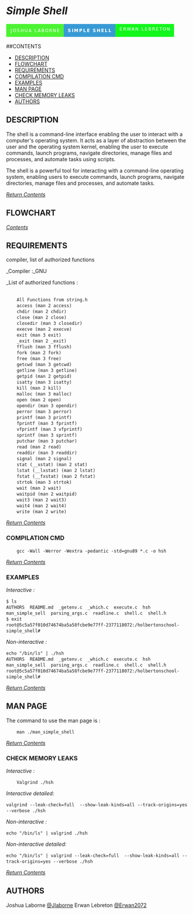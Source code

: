 # ***Simple Shell***

<img src ="https://github.com/Erwan2072/holbertonschool-simple_shell/blob/main/img/joshua-laborne-simple-shell-erwan-lebreton.png">

##CONTENTS
- [DESCRIPTION](#description)
- [FLOWCHART](#flowchart)
- [REQUIREMENTS](#requirements)
- [COMPILATION CMD](#compilation-cmd)
- [EXAMPLES](#examples)
- [MAN PAGE](#man-page)
- [CHECK MEMORY LEAKS](#check-memory-leaks)
- [AUTHORS](#authors)

##  DESCRIPTION

The shell is a command-line interface enabling the user to interact with a computer's operating system. It acts as a layer of abstraction between the user and the operating system kernel, enabling the user to execute commands, launch programs, navigate directories, manage files and processes, and automate tasks using scripts.

The shell is a powerful tool for interacting with a command-line operating system, enabling users to execute commands, launch programs, navigate directories, manage files and processes, and automate tasks.

[*Return Contents*](#contents)

##  FLOWCHART

[*Contents*](#contents)

##  REQUIREMENTS

compiler, list of authorized functions

_Compiler :_GNU

_List of authorized functions :

```

  	All Functions from string.h
	access (man 2 access)
	chdir (man 2 chdir)
	close (man 2 close)
	closedir (man 3 closedir)
	execve (man 2 execve)
	exit (man 3 exit)
	_exit (man 2 _exit)
	fflush (man 3 fflush)
	fork (man 2 fork)
	free (man 3 free)
	getcwd (man 3 getcwd)
	getline (man 3 getline)
	getpid (man 2 getpid)
	isatty (man 3 isatty)
	kill (man 2 kill)
	malloc (man 3 malloc)
	open (man 2 open)
	opendir (man 3 opendir)
	perror (man 3 perror)
	printf (man 3 printf)
	fprintf (man 3 fprintf)
	vfprintf (man 3 vfprintf)
	sprintf (man 3 sprintf)
	putchar (man 3 putchar)
	read (man 2 read)
	readdir (man 3 readdir)
	signal (man 2 signal)
	stat (__xstat) (man 2 stat)
	lstat (__lxstat) (man 2 lstat)
	fstat (__fxstat) (man 2 fstat)
	strtok (man 3 strtok)
	wait (man 2 wait)
	waitpid (man 2 waitpid)
	wait3 (man 2 wait3)
	wait4 (man 2 wait4)
	write (man 2 write)
```
[*Return Contents*](#contents)

### COMPILATION CMD

```
	gcc -Wall -Werror -Wextra -pedantic -std=gnu89 *.c -o hsh
```
[*Return Contents*](#contents)

### EXAMPLES

_Interactive :_

```
$ ls
AUTHORS  README.md  _getenv.c  _which.c  execute.c  hsh  man_simple_sell  parsing_args.c  readline.c  shell.c  shell.h
$ exit
root@5c5a57f010d74674ba5a58fcbe9e77ff-2377118072:/holbertonschool-simple_shell#
```
_Non-interactive :_

```
echo "/bin/ls" | ./hsh
AUTHORS  README.md  _getenv.c  _which.c  execute.c  hsh  man_simple_sell  parsing_args.c  readline.c  shell.c  shell.h
root@5c5a57f010d74674ba5a58fcbe9e77ff-2377118072:/holbertonschool-simple_shell#

```
[*Return Contents*](#contents)

## MAN PAGE

The command to use the man page is :
```
	man ./man_simple_shell
```
[*Return Contents*](#contents)

### CHECK MEMORY LEAKS

_Interactive :_
```
	Valgrind ./hsh
```
_Interactive detailed:_
```
valgrind --leak-check=full  --show-leak-kinds=all --track-origins=yes --verbose ./hsh
```
_Non-interactive :_
```
echo "/bin/ls" | valgrind ./hsh
```
_Non-interactive detailed:_

```
echo "/bin/ls" | valgrind --leak-check=full  --show-leak-kinds=all --track-origins=yes --verbose ./hsh
```

[*Return Contents*](#contents)

## AUTHORS

Joshua Laborne [@Jlaborne](https://github.com/Jlaborne)
Erwan Lebreton [@Erwan2072](https://github.com/Erwan2072)

